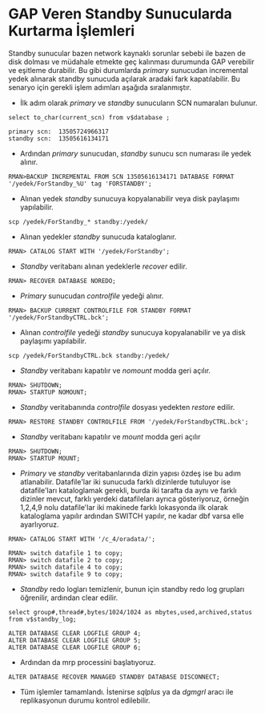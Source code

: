 
# GAP Veren Standby Sunucularda Kurtarma İşlemleri

 Standby sunucular bazen network kaynaklı sorunlar sebebi ile bazen de disk dolması ve müdahale etmekte geç kalınması durumunda GAP verebilir ve eşitleme durabilir. Bu gibi durumlarda _primary_ sunucudan incremental yedek alınarak standby sunucuda açılarak aradaki fark kapatılabilir. Bu senaryo için gerekli işlem adımları aşağıda sıralanmıştır.
 
 - İlk adım olarak _primary_ ve _standby_ sunucuların SCN numaraları bulunur.
 
 ```
 select to_char(current_scn) from v$database ;
 ```
 ```
 primary scn:  13505724966317
 standby scn:  13505616134171
 ```
 
 - Ardından _primary_ sunucudan, _standby_ sunucu scn numarası ile yedek alınır.

 ```
 RMAN>BACKUP INCREMENTAL FROM SCN 13505616134171 DATABASE FORMAT '/yedek/ForStandby_%U' tag 'FORSTANDBY';
 ```
 
 - Alınan yedek _standby_ sunucuya kopyalanabilir veya disk paylaşımı yapılabilir.

 ```
 scp /yedek/ForStandby_* standby:/yedek/
 ```
 
 - Alınan yedekler _standby_ sunucuda kataloglanır.

 ```
 RMAN> CATALOG START WITH '/yedek/ForStandby';
 ```
 
 - _Standby_ veritabanı alınan yedeklerle _recover_ edilir.

 ```
 RMAN> RECOVER DATABASE NOREDO;
 ```
 
 - _Primary_ sunucudan _controlfile_ yedeği alınır.

 ```
 RMAN> BACKUP CURRENT CONTROLFILE FOR STANDBY FORMAT '/yedek/ForStandbyCTRL.bck';
 ```
 
 - Alınan _controlfile_ yedeği _standby_ sunucuya kopyalanabilir ve ya disk paylaşımı yapılabilir.

 ```
 scp /yedek/ForStandbyCTRL.bck standby:/yedek/
 ```
 
- _Standby_ veritabanı kapatılır ve _nomount_ modda geri açılır.

 ```
 RMAN> SHUTDOWN;
 RMAN> STARTUP NOMOUNT;
 ```

 - _Standby_ veritabanında _controlfile_ dosyası yedekten _restore_ edilir.

 ```
 RMAN> RESTORE STANDBY CONTROLFILE FROM '/yedek/ForStandbyCTRL.bck';
 ```
 
- _Standby_ veritabanı kapatılır ve _mount_ modda geri açılır

 ```
 RMAN> SHUTDOWN;
 RMAN> STARTUP MOUNT;
 ```

 - _Primary_ ve _standby_ veritabanlarında dizin yapısı özdeş ise bu adım atlanabilir. Datafile'lar iki sunucuda farklı dizinlerde tutuluyor ise datafile'ları   kataloglamak gerekli, burda iki tarafta da aynı ve farklı dizinler mevcut, farklı yerdeki datafileları ayrıca gösteriyoruz, örneğin 1,2,4,9 nolu datafile'lar iki  makinede farklı lokasyonda ilk olarak kataloglama yapılır ardından SWITCH yapılır, ne kadar dbf varsa elle ayarlıyoruz.

 ```
 RMAN> CATALOG START WITH '/c_4/oradata/';
 ```
 ```
 RMAN> switch datafile 1 to copy;
 RMAN> switch datafile 2 to copy;
 RMAN> switch datafile 4 to copy;
 RMAN> switch datafile 9 to copy;
 ```

 - _Standby_ redo logları temizlenir, bunun için standby redo log grupları öğrenilir, ardından clear edilir.

 ```
 select group#,thread#,bytes/1024/1024 as mbytes,used,archived,status from v$standby_log;
 ```
 ```
 ALTER DATABASE CLEAR LOGFILE GROUP 4; 
 ALTER DATABASE CLEAR LOGFILE GROUP 5; 
 ALTER DATABASE CLEAR LOGFILE GROUP 6;
 ```
 
 - Ardından da mrp processini başlatıyoruz.

 ```
 ALTER DATABASE RECOVER MANAGED STANDBY DATABASE DISCONNECT;
 ```
 
 - Tüm işlemler tamamlandı. İstenirse _sqlplus_ ya da _dgmgrl_ aracı ile replikasyonun durumu kontrol edilebilir.
 


